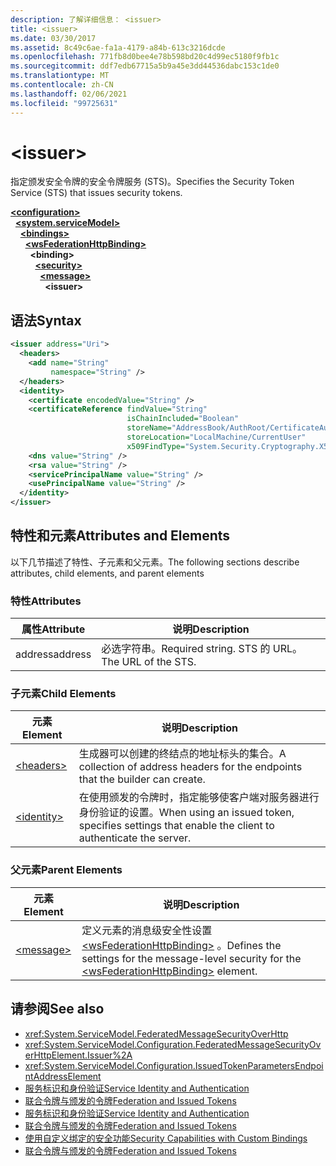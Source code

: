 ```yaml
---
description: 了解详细信息： <issuer>
title: <issuer>
ms.date: 03/30/2017
ms.assetid: 8c49c6ae-fa1a-4179-a84b-613c3216dcde
ms.openlocfilehash: 771fb8d0bee4e78b598bd20c4d99ec5180f9fb1c
ms.sourcegitcommit: ddf7edb67715a5b9a45e3dd44536dabc153c1de0
ms.translationtype: MT
ms.contentlocale: zh-CN
ms.lasthandoff: 02/06/2021
ms.locfileid: "99725631"
---
```

# \<issuer>

<span data-ttu-id="b9650-102">指定颁发安全令牌的安全令牌服务 (STS)。</span><span class="sxs-lookup"><span data-stu-id="b9650-102">Specifies the Security Token Service (STS) that issues security tokens.</span></span>  
  
[**\<configuration>**](../configuration-element.md)\
&nbsp;&nbsp;[**\<system.serviceModel>**](system-servicemodel.md)\
&nbsp;&nbsp;&nbsp;&nbsp;[**\<bindings>**](bindings.md)\
&nbsp;&nbsp;&nbsp;&nbsp;&nbsp;&nbsp;[**\<wsFederationHttpBinding>**](wsfederationhttpbinding.md)\
&nbsp;&nbsp;&nbsp;&nbsp;&nbsp;&nbsp;&nbsp;&nbsp;**\<binding>**\
&nbsp;&nbsp;&nbsp;&nbsp;&nbsp;&nbsp;&nbsp;&nbsp;&nbsp;&nbsp;[**\<security>**](security-of-wsfederationhttpbinding.md)\
&nbsp;&nbsp;&nbsp;&nbsp;&nbsp;&nbsp;&nbsp;&nbsp;&nbsp;&nbsp;&nbsp;&nbsp;[**\<message>**](message-element-of-wsfederationhttpbinding.md)\
&nbsp;&nbsp;&nbsp;&nbsp;&nbsp;&nbsp;&nbsp;&nbsp;&nbsp;&nbsp;&nbsp;&nbsp;&nbsp;&nbsp;**\<issuer>**  
  
## <a name="syntax"></a><span data-ttu-id="b9650-103">语法</span><span class="sxs-lookup"><span data-stu-id="b9650-103">Syntax</span></span>  
  
```xml  
<issuer address="Uri">
  <headers>
    <add name="String"
         namespace="String" />
  </headers>
  <identity>
    <certificate encodedValue="String" />
    <certificateReference findValue="String"
                          isChainIncluded="Boolean"
                          storeName="AddressBook/AuthRoot/CertificateAuthority/Disallowed/My/Root/TrustedPeople/TrustedPublisher"
                          storeLocation="LocalMachine/CurrentUser"
                          x509FindType="System.Security.Cryptography.X509certificates.X509findtype" />
    <dns value="String" />
    <rsa value="String" />
    <servicePrincipalName value="String" />
    <usePrincipalName value="String" />
  </identity>
</issuer>
```  
  
## <a name="attributes-and-elements"></a><span data-ttu-id="b9650-104">特性和元素</span><span class="sxs-lookup"><span data-stu-id="b9650-104">Attributes and Elements</span></span>  

 <span data-ttu-id="b9650-105">以下几节描述了特性、子元素和父元素。</span><span class="sxs-lookup"><span data-stu-id="b9650-105">The following sections describe attributes, child elements, and parent elements</span></span>  
  
### <a name="attributes"></a><span data-ttu-id="b9650-106">特性</span><span class="sxs-lookup"><span data-stu-id="b9650-106">Attributes</span></span>  
  
|<span data-ttu-id="b9650-107">属性</span><span class="sxs-lookup"><span data-stu-id="b9650-107">Attribute</span></span>|<span data-ttu-id="b9650-108">说明</span><span class="sxs-lookup"><span data-stu-id="b9650-108">Description</span></span>|  
|---------------|-----------------|  
|<span data-ttu-id="b9650-109">address</span><span class="sxs-lookup"><span data-stu-id="b9650-109">address</span></span>|<span data-ttu-id="b9650-110">必选字符串。</span><span class="sxs-lookup"><span data-stu-id="b9650-110">Required string.</span></span> <span data-ttu-id="b9650-111">STS 的 URL。</span><span class="sxs-lookup"><span data-stu-id="b9650-111">The URL of the STS.</span></span>|  
  
### <a name="child-elements"></a><span data-ttu-id="b9650-112">子元素</span><span class="sxs-lookup"><span data-stu-id="b9650-112">Child Elements</span></span>  
  
|<span data-ttu-id="b9650-113">元素</span><span class="sxs-lookup"><span data-stu-id="b9650-113">Element</span></span>|<span data-ttu-id="b9650-114">说明</span><span class="sxs-lookup"><span data-stu-id="b9650-114">Description</span></span>|  
|-------------|-----------------|  
|[\<headers>](headers-element.md)|<span data-ttu-id="b9650-115">生成器可以创建的终结点的地址标头的集合。</span><span class="sxs-lookup"><span data-stu-id="b9650-115">A collection of address headers for the endpoints that the builder can create.</span></span>|  
|[\<identity>](identity.md)|<span data-ttu-id="b9650-116">在使用颁发的令牌时，指定能够使客户端对服务器进行身份验证的设置。</span><span class="sxs-lookup"><span data-stu-id="b9650-116">When using an issued token, specifies settings that enable the client to authenticate the server.</span></span>|  
  
### <a name="parent-elements"></a><span data-ttu-id="b9650-117">父元素</span><span class="sxs-lookup"><span data-stu-id="b9650-117">Parent Elements</span></span>  
  
|<span data-ttu-id="b9650-118">元素</span><span class="sxs-lookup"><span data-stu-id="b9650-118">Element</span></span>|<span data-ttu-id="b9650-119">说明</span><span class="sxs-lookup"><span data-stu-id="b9650-119">Description</span></span>|  
|-------------|-----------------|  
|[\<message>](message-element-of-wsfederationhttpbinding.md)|<span data-ttu-id="b9650-120">定义元素的消息级安全性设置 [\<wsFederationHttpBinding>](wsfederationhttpbinding.md) 。</span><span class="sxs-lookup"><span data-stu-id="b9650-120">Defines the settings for the message-level security for the [\<wsFederationHttpBinding>](wsfederationhttpbinding.md) element.</span></span>|  
  
## <a name="see-also"></a><span data-ttu-id="b9650-121">请参阅</span><span class="sxs-lookup"><span data-stu-id="b9650-121">See also</span></span>

- <xref:System.ServiceModel.FederatedMessageSecurityOverHttp>
- <xref:System.ServiceModel.Configuration.FederatedMessageSecurityOverHttpElement.Issuer%2A>
- <xref:System.ServiceModel.Configuration.IssuedTokenParametersEndpointAddressElement>
- [<span data-ttu-id="b9650-122">服务标识和身份验证</span><span class="sxs-lookup"><span data-stu-id="b9650-122">Service Identity and Authentication</span></span>](../../../wcf/feature-details/service-identity-and-authentication.md)
- [<span data-ttu-id="b9650-123">联合令牌与颁发的令牌</span><span class="sxs-lookup"><span data-stu-id="b9650-123">Federation and Issued Tokens</span></span>](../../../wcf/feature-details/federation-and-issued-tokens.md)
- [<span data-ttu-id="b9650-124">服务标识和身份验证</span><span class="sxs-lookup"><span data-stu-id="b9650-124">Service Identity and Authentication</span></span>](../../../wcf/feature-details/service-identity-and-authentication.md)
- [<span data-ttu-id="b9650-125">联合令牌与颁发的令牌</span><span class="sxs-lookup"><span data-stu-id="b9650-125">Federation and Issued Tokens</span></span>](../../../wcf/feature-details/federation-and-issued-tokens.md)
- [<span data-ttu-id="b9650-126">使用自定义绑定的安全功能</span><span class="sxs-lookup"><span data-stu-id="b9650-126">Security Capabilities with Custom Bindings</span></span>](../../../wcf/feature-details/security-capabilities-with-custom-bindings.md)
- [<span data-ttu-id="b9650-127">联合令牌与颁发的令牌</span><span class="sxs-lookup"><span data-stu-id="b9650-127">Federation and Issued Tokens</span></span>](../../../wcf/feature-details/federation-and-issued-tokens.md)
